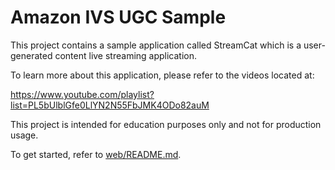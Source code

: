 # Amazon IVS UGC Sample

This project contains a sample application called StreamCat which is a user-generated content live streaming application.

To learn more about this application, please refer to the videos located at:

https://www.youtube.com/playlist?list=PL5bUlblGfe0LlYN2N55FbJMK4ODo82auM

This project is intended for education purposes only and not for production usage.

To get started, refer to [web/README.md](web/README.md).
